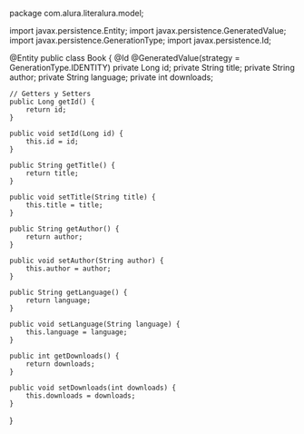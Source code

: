 package com.alura.literalura.model;

import javax.persistence.Entity;
import javax.persistence.GeneratedValue;
import javax.persistence.GenerationType;
import javax.persistence.Id;

@Entity
public class Book {
    @Id
    @GeneratedValue(strategy = GenerationType.IDENTITY)
    private Long id;
    private String title;
    private String author;
    private String language;
    private int downloads;

    // Getters y Setters
    public Long getId() {
        return id;
    }

    public void setId(Long id) {
        this.id = id;
    }

    public String getTitle() {
        return title;
    }

    public void setTitle(String title) {
        this.title = title;
    }

    public String getAuthor() {
        return author;
    }

    public void setAuthor(String author) {
        this.author = author;
    }

    public String getLanguage() {
        return language;
    }

    public void setLanguage(String language) {
        this.language = language;
    }

    public int getDownloads() {
        return downloads;
    }

    public void setDownloads(int downloads) {
        this.downloads = downloads;
    }
}
